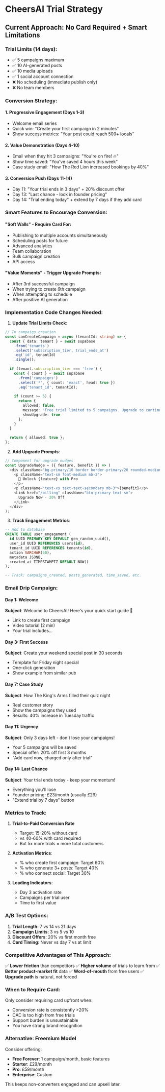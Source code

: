 # CheersAI Trial Strategy

## Current Approach: No Card Required + Smart Limitations

### Trial Limits (14 days):
- ✅ 5 campaigns maximum
- ✅ 10 AI-generated posts
- ✅ 10 media uploads
- ✅ 1 social account connection
- ❌ No scheduling (immediate publish only)
- ❌ No team members

### Conversion Strategy:

#### 1. Progressive Engagement (Days 1-3)
- Welcome email series
- Quick win: "Create your first campaign in 2 minutes"
- Show success metrics: "Your post could reach 500+ locals"

#### 2. Value Demonstration (Days 4-10)
- Email when they hit 3 campaigns: "You're on fire! 🔥"
- Show time saved: "You've saved 4 hours this week"
- Case study email: "How The Red Lion increased bookings by 40%"

#### 3. Conversion Push (Days 11-14)
- Day 11: "Your trial ends in 3 days" + 20% discount offer
- Day 13: "Last chance - lock in founder pricing"
- Day 14: "Trial ending today" + extend by 7 days if they add card

### Smart Features to Encourage Conversion:

#### "Soft Walls" - Require Card For:
- Publishing to multiple accounts simultaneously
- Scheduling posts for future
- Advanced analytics
- Team collaboration
- Bulk campaign creation
- API access

#### "Value Moments" - Trigger Upgrade Prompts:
- After 3rd successful campaign
- When trying to create 6th campaign
- When attempting to schedule
- After positive AI generation

### Implementation Code Changes Needed:

1. **Update Trial Limits Check**:
```typescript
// In campaign creation
const canCreateCampaign = async (tenantId: string) => {
  const { data: tenant } = await supabase
    .from('tenants')
    .select('subscription_tier, trial_ends_at')
    .eq('id', tenantId)
    .single();
    
  if (tenant.subscription_tier === 'free') {
    const { count } = await supabase
      .from('campaigns')
      .select('*', { count: 'exact', head: true })
      .eq('tenant_id', tenantId);
      
    if (count >= 5) {
      return { 
        allowed: false, 
        message: "Free trial limited to 5 campaigns. Upgrade to continue!",
        showUpgrade: true 
      };
    }
  }
  
  return { allowed: true };
};
```

2. **Add Upgrade Prompts**:
```typescript
// Component for upgrade nudges
const UpgradeNudge = ({ feature, benefit }) => (
  <div className="bg-primary/10 border border-primary/20 rounded-medium p-4">
    <p className="text-sm font-medium mb-2">
      🚀 Unlock {feature} with Pro
    </p>
    <p className="text-xs text-text-secondary mb-3">{benefit}</p>
    <Link href="/billing" className="btn-primary text-sm">
      Upgrade Now - 20% Off
    </Link>
  </div>
);
```

3. **Track Engagement Metrics**:
```sql
-- Add to database
CREATE TABLE user_engagement (
  id UUID PRIMARY KEY DEFAULT gen_random_uuid(),
  user_id UUID REFERENCES users(id),
  tenant_id UUID REFERENCES tenants(id),
  action VARCHAR(50),
  metadata JSONB,
  created_at TIMESTAMPTZ DEFAULT NOW()
);

-- Track: campaigns_created, posts_generated, time_saved, etc.
```

### Email Drip Campaign:

#### Day 1: Welcome
**Subject**: Welcome to CheersAI! Here's your quick start guide 🥂
- Link to create first campaign
- Video tutorial (2 min)
- Your trial includes...

#### Day 3: First Success
**Subject**: Create your weekend special post in 30 seconds
- Template for Friday night special
- One-click generation
- Show example from similar pub

#### Day 7: Case Study
**Subject**: How The King's Arms filled their quiz night
- Real customer story
- Show the campaigns they used
- Results: 40% increase in Tuesday traffic

#### Day 11: Urgency
**Subject**: Only 3 days left - don't lose your campaigns!
- Your 5 campaigns will be saved
- Special offer: 20% off first 3 months
- "Add card now, charged only after trial"

#### Day 14: Last Chance
**Subject**: Your trial ends today - keep your momentum!
- Everything you'll lose
- Founder pricing: £23/month (usually £29)
- "Extend trial by 7 days" button

### Metrics to Track:

1. **Trial-to-Paid Conversion Rate**
   - Target: 15-20% without card
   - vs 40-60% with card required
   - But 5x more trials = more total customers

2. **Activation Metrics**:
   - % who create first campaign: Target 60%
   - % who generate 3+ posts: Target 40%
   - % who connect social: Target 30%

3. **Leading Indicators**:
   - Day 3 activation rate
   - Campaigns per trial user
   - Time to first value

### A/B Test Options:

1. **Trial Length**: 7 vs 14 vs 21 days
2. **Campaign Limits**: 3 vs 5 vs 10
3. **Discount Offers**: 20% vs first month free
4. **Card Timing**: Never vs day 7 vs at limit

### Competitive Advantages of This Approach:

✅ **Lower friction** than competitors
✅ **Higher volume** of trials to learn from
✅ **Better product-market fit** data
✅ **Word-of-mouth** from free users
✅ **Upgrade path** is natural, not forced

### When to Require Card:

Only consider requiring card upfront when:
- Conversion rate is consistently >20%
- CAC is too high from free trials
- Support burden is unsustainable
- You have strong brand recognition

### Alternative: Freemium Model

Consider offering:
- **Free Forever**: 1 campaign/month, basic features
- **Starter**: £29/month
- **Pro**: £59/month
- **Enterprise**: Custom

This keeps non-converters engaged and can upsell later.